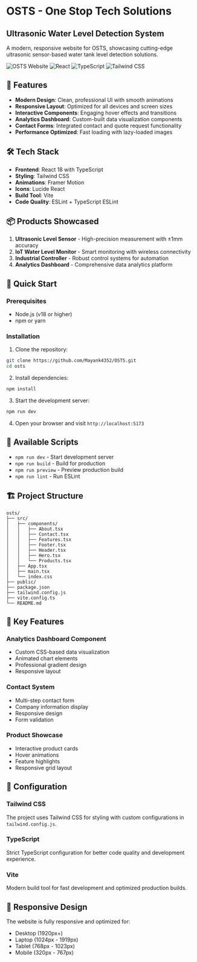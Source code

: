 # OSTS - One Stop Tech Solutions

## Ultrasonic Water Level Detection System

A modern, responsive website for OSTS, showcasing cutting-edge ultrasonic sensor-based water tank level detection solutions.

![OSTS Website](https://img.shields.io/badge/Status-Active-brightgreen)
![React](https://img.shields.io/badge/React-18.3.1-blue)
![TypeScript](https://img.shields.io/badge/TypeScript-5.5.3-blue)
![Tailwind CSS](https://img.shields.io/badge/Tailwind%20CSS-3.4.1-blue)

## 🚀 Features

- **Modern Design**: Clean, professional UI with smooth animations
- **Responsive Layout**: Optimized for all devices and screen sizes
- **Interactive Components**: Engaging hover effects and transitions
- **Analytics Dashboard**: Custom-built data visualization components
- **Contact Forms**: Integrated contact and quote request functionality
- **Performance Optimized**: Fast loading with lazy-loaded images

## 🛠 Tech Stack

- **Frontend**: React 18 with TypeScript
- **Styling**: Tailwind CSS
- **Animations**: Framer Motion
- **Icons**: Lucide React
- **Build Tool**: Vite
- **Code Quality**: ESLint + TypeScript ESLint

## 📦 Products Showcased

1. **Ultrasonic Level Sensor** - High-precision measurement with ±1mm accuracy
2. **IoT Water Level Monitor** - Smart monitoring with wireless connectivity
3. **Industrial Controller** - Robust control systems for automation
4. **Analytics Dashboard** - Comprehensive data analytics platform

## 🚀 Quick Start

### Prerequisites

- Node.js (v18 or higher)
- npm or yarn

### Installation

1. Clone the repository:

```bash
git clone https://github.com/Mayank4352/OSTS.git
cd osts
```

2. Install dependencies:

```bash
npm install
```

3. Start the development server:

```bash
npm run dev
```

4. Open your browser and visit `http://localhost:5173`

## 📝 Available Scripts

- `npm run dev` - Start development server
- `npm run build` - Build for production
- `npm run preview` - Preview production build
- `npm run lint` - Run ESLint

## 🏗 Project Structure

```
osts/
├── src/
│   ├── components/
│   │   ├── About.tsx
│   │   ├── Contact.tsx
│   │   ├── Features.tsx
│   │   ├── Footer.tsx
│   │   ├── Header.tsx
│   │   ├── Hero.tsx
│   │   └── Products.tsx
│   ├── App.tsx
│   ├── main.tsx
│   └── index.css
├── public/
├── package.json
├── tailwind.config.js
├── vite.config.ts
└── README.md
```

## 🎨 Key Features

### Analytics Dashboard Component

- Custom CSS-based data visualization
- Animated chart elements
- Professional gradient design
- Responsive layout

### Contact System

- Multi-step contact form
- Company information display
- Responsive design
- Form validation

### Product Showcase

- Interactive product cards
- Hover animations
- Feature highlights
- Responsive grid layout

## 🔧 Configuration

### Tailwind CSS

The project uses Tailwind CSS for styling with custom configurations in `tailwind.config.js`.

### TypeScript

Strict TypeScript configuration for better code quality and development experience.

### Vite

Modern build tool for fast development and optimized production builds.

## 📱 Responsive Design

The website is fully responsive and optimized for:

- Desktop (1920px+)
- Laptop (1024px - 1919px)
- Tablet (768px - 1023px)
- Mobile (320px - 767px)
